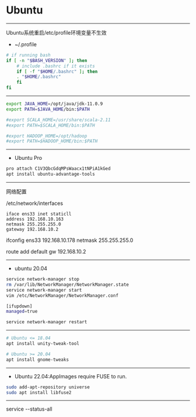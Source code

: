 # Ubuntu




---
Ubuntu系统重启/etc/profile环境变量不生效

- ~/.profile
```sh
# if running bash
if [ -n "$BASH_VERSION" ]; then
    # include .bashrc if it exists
    if [ -f "$HOME/.bashrc" ]; then
	. "$HOME/.bashrc"
    fi
fi
```


---
```sh
export JAVA_HOME=/opt/java/jdk-11.0.9
export PATH=$JAVA_HOME/bin:$PATH

#export SCALA_HOME=/usr/share/scala-2.11
#export PATH=$SCALA_HOME/bin:$PATH

#export HADOOP_HOME=/opt/hadoop
#export PATH=$HADOOP_HOME/bin:$PATH
```

---

- Ubuntu Pro

```sh
pro attach C1V3QbcGdqMPsWaacx1tNPiA1kGed
apt install ubuntu-advantage-tools
```
---


网络配置

/etc/network/interfaces
```
iface ens33 inet staticll
address 192.168.10.163
netmask 255.255.255.0
gateway 192.168.10.2
```
ifconfig ens33 192.168.10.178 netmask 255.255.255.0

route add default gw 192.168.10.2


---

- ubuntu 20.04
```sh
service network-manager stop
rm /var/lib/NetworkManager/NetworkManager.state
service network-manager start
vim /etc/NetworkManager/NetworkManager.conf

[ifupdown]
managed=true

service network-manager restart
```
---

```sh
# Ubuntu <= 18.04
apt install unity-tweak-tool

# Ubuntu >= 20.04
apt install gnome-tweaks

```



---
- Ubuntu 22.04:AppImages require FUSE to run.
```sh
sudo add-apt-repository universe
sudo apt install libfuse2

```
---



service --status-all



